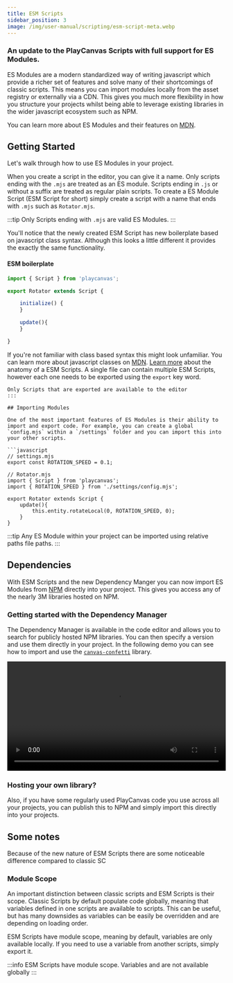```yaml
---
title: ESM Scripts
sidebar_position: 3
image: /img/user-manual/scripting/esm-script-meta.webp
---
```


### An update to the PlayCanvas Scripts with full support for ES Modules. 

ES Modules are a modern standardized way of writing javascript which provide a richer set of features and solve many of their shortcomings of classic scripts. This means you can import modules locally from the asset registry or externally via a CDN. This gives you much more flexibility in how you structure your projects whilst being able to leverage existing libraries in the wider javascript ecosystem such as NPM. 

You can learn more about ES Modules and their features on [MDN](https://developer.mozilla.org/en-US/docs/Web/JavaScript/Guide/Modules).

## Getting Started

Let's walk through how to use ES Modules in your project.

When you create a script in the editor, you can give it a name. Only scripts ending with the `.mjs` are treated as an ES module. Scripts ending in `.js` or without a suffix are treated as regular plain scripts. To create a ES Module Script (ESM Script for short) simply create a script with a name that ends with `.mjs` such as `Rotator.mjs`.

:::tip
Only Scripts ending with `.mjs` are valid ES Modules.
:::

You'll notice that the newly created ESM Script has new boilerplate based on javascript class syntax. Although this looks a little different it provides the exactly the same functionality.

#### ESM boilerplate

```javascript
import { Script } from 'playcanvas';

export Rotator extends Script {

    initialize() {
    }

    update(){
    }

}
```

If you're not familiar with class based syntax this might look unfamiliar. You can learn more about javascript classes on [MDN](https://developer.mozilla.org/en-US/docs/Web/JavaScript/Reference/Classes). [Learn more](/user-manual/scripting/anatomy/) about the anatomy of a ESM Scripts. A single file can contain multiple ESM Scripts, however each one needs to be exported using the `export` key word.

```info
Only Scripts that are exported are available to the editor
:::

## Importing Modules

One of the most important features of ES Modules is their ability to import and export code. For example, you can create a global `config.mjs` within a `/settings` folder and you can import this into your other scripts.

```javascript 
// settings.mjs
export const ROTATION_SPEED = 0.1;

// Rotator.mjs
import { Script } from 'playcanvas';
import { ROTATION_SPEED } from './settings/config.mjs';

export Rotator extends Script {
    update(){
        this.entity.rotateLocal(0, ROTATION_SPEED, 0);
    }
}
```
:::tip
Any ES Module within your project can be imported using relative paths file paths.
:::


## Dependencies

With ESM Scripts and the new Dependency Manger you can now import ES Modules from [NPM](http://npmjs.com) directly into your project. This gives you access any of the nearly 3M libraries hosted on NPM. 

### Getting started with the Dependency Manager

The Dependency Manager is available in the code editor and allows you to search for publicly hosted NPM libraries. You can then specify a version and use them directly in your project. In the following demo you can see how to import and use the [`canvas-confetti`](https://www.npmjs.com/package/canvas-confetti) library.

<video width="100%" controls autoPlay loop>
  <source src="/video/pc-esm-scripts.mp4" type="video/mp4" />
  Your browser does not support the video tag.
</video>

### Hosting your own library?

Also, if you have some regularly used PlayCanvas code you use across all your projects, you can publish this to NPM and simply import this directly into your projects.

## Some notes

Because of the new nature of ESM Scripts there are some noticeable difference compared to classic SC

### Module Scope

An important distinction between classic scripts and ESM Scripts is their scope. Classic Scripts by default populate code globally, meaning that variables defined in one scripts are available to scripts. This can be useful, but has many downsides as variables can be easily be overridden and are depending on loading order.

ESM Scripts have module scope, meaning by default, variables are only available locally. If you need to use a variable from another scripts, simply export it.

:::info
ESM Scripts have module scope. Variables and are not available globally
:::